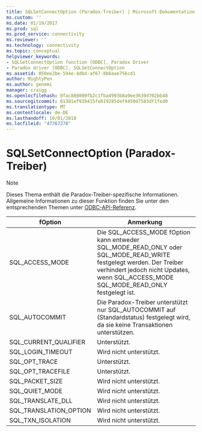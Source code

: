 ```yaml
---
title: SQLSetConnectOption (Paradox-Treiber) | Microsoft-Dokumentation
ms.custom: ''
ms.date: 01/19/2017
ms.prod: sql
ms.prod_service: connectivity
ms.reviewer: ''
ms.technology: connectivity
ms.topic: conceptual
helpviewer_keywords:
- SQLSetConnectOption function [ODBC], Paradox Driver
- Paradox driver [ODBC], SQLSetConnectOption
ms.assetid: 050ee2be-594e-4dbd-af67-8b6aae756cd1
author: MightyPen
ms.author: genemi
manager: craigg
ms.openlocfilehash: 0fac808000fb2c1fba4993b8a9ee3639d702bb48
ms.sourcegitcommit: 61381ef939415fe019285def9450d7583df1fed0
ms.translationtype: MT
ms.contentlocale: de-DE
ms.lasthandoff: 10/01/2018
ms.locfileid: "47767278"
---
```

# <a name="sqlsetconnectoption-paradox-driver"></a>SQLSetConnectOption (Paradox-Treiber)
> [!NOTE]  
>  Dieses Thema enthält die Paradox-Treiber-spezifische Informationen. Allgemeine Informationen zu dieser Funktion finden Sie unter den entsprechenden Themen unter [ODBC-API-Referenz](../../odbc/reference/syntax/odbc-api-reference.md).  
  
|fOption|Anmerkung|  
|-------------|-------------|  
|SQL_ACCESS_MODE|Die SQL_ACCESS_MODE fOption kann entweder SQL_MODE_READ_ONLY oder SQL_MODE_READ_WRITE festgelegt werden. Der Treiber verhindert jedoch nicht Updates, wenn SQL_ACCESS_MODE SQL_MODE_READ_ONLY festgelegt ist.|  
|SQL_AUTOCOMMIT|Die Paradox-Treiber unterstützt nur SQL_AUTOCOMMIT auf (Standardstatus) festgelegt wird, da sie keine Transaktionen unterstützen.|  
|SQL_CURRENT_QUALIFIER|Unterstützt.|  
|SQL_LOGIN_TIMEOUT|Wird nicht unterstützt.|  
|SQL_OPT_TRACE|Unterstützt.|  
|SQL_OPT_TRACEFILE|Unterstützt.|  
|SQL_PACKET_SIZE|Wird nicht unterstützt.|  
|SQL_QUIET_MODE|Wird nicht unterstützt.|  
|SQL_TRANSLATE_DLL|Wird nicht unterstützt.|  
|SQL_TRANSLATION_OPTION|Wird nicht unterstützt.|  
|SQL_TXN_ISOLATION|Wird nicht unterstützt.|
